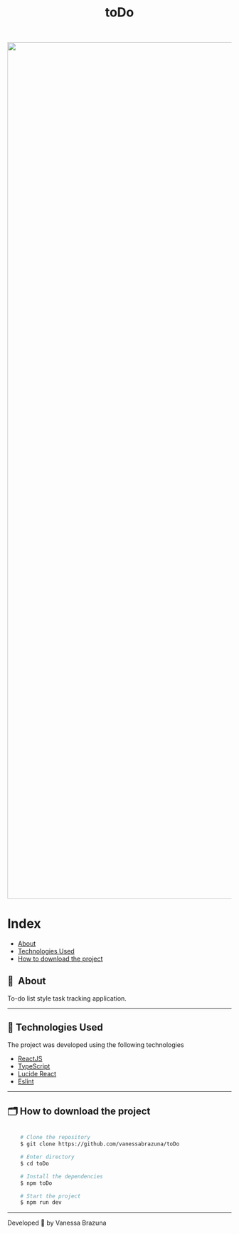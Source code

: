 <h1 align="center"> toDo </h1>
<br>

<p align="center">
  <img width="1920" alt="toDo" src="https://github-production-user-asset-6210df.s3.amazonaws.com/73675022/301301647-0a227b0f-10a0-4ca5-99a0-03bea115544c.png?X-Amz-Algorithm=AWS4-HMAC-SHA256&X-Amz-Credential=AKIAVCODYLSA53PQK4ZA%2F20240201%2Fus-east-1%2Fs3%2Faws4_request&X-Amz-Date=20240201T160657Z&X-Amz-Expires=300&X-Amz-Signature=bfe8c3347478d295b529016e97363a57c0fff8988f09b37944151d5ff0653ad0&X-Amz-SignedHeaders=host&actor_id=0&key_id=0&repo_id=0">
</p>


# Index

- [About](#-about)
- [Technologies Used](#-technologies-used)
- [How to download the project](#-how-to-download-the-project)


## 🔖&nbsp; About

To-do list style task tracking application.

---

## 🚀 Technologies Used

The project was developed using the following technologies

- [ReactJS](https://react.dev/)
- [TypeScript](https://www.typescriptlang.org)
- [Lucide React](https://lucide.dev/)
- [Eslint](https://eslint.org/)
<!-- - [Zod](https://zod.dev/) -->

---

## 🗂 How to download the project

```bash

    # Clone the repository
    $ git clone https://github.com/vanessabrazuna/toDo

    # Enter directory
    $ cd toDo

    # Install the dependencies
    $ npm toDo

    # Start the project
    $ npm run dev
```

---

Developed 💜 by Vanessa Brazuna
